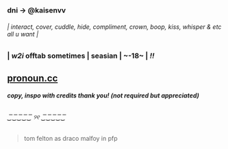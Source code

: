 
### dni → @kaisenvv
	
###### | interact, cover, cuddle, hide, compliment, crown, boop, kiss, whisper & etc all u want |
### | _w2i_ offtab sometimes | seasian | ~-18~ |  ***!!***
[pronoun.cc](https://pronouns.cc/@archaeophobic)
---

###### ***copy, inspo with credits thank you! (not required but appreciated)***
###### ‿͞‿͞‿͞‿͞‿͞    ୨୧   ‿͞‿͞‿͞‿͞‿͞ 
> tom felton as draco malfoy in pfp
